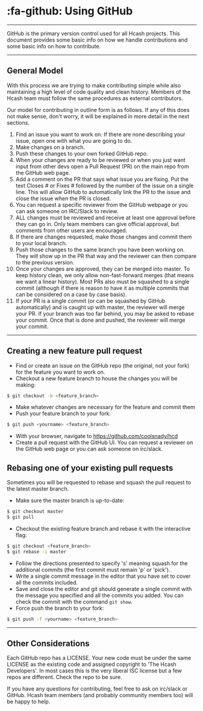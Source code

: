 # :fa-github: Using GitHub

---

GitHub is the primary version control used for all Hcash projects. This document provides some basic info on how we handle contributions and some basic info on how to contribute.

---

## General Model

With this process we are trying to make contributing simple while also maintaining a high level of code quality and clean history. Members of the Hcash team must follow the same procedures as external contributors.

Our model for contributing in outline form is as follows. If any of this does not make sense, don't worry, it will be explained in more detail in the next sections.

1. Find an issue you want to work on. If there are none describing your issue, open one with what you are going to do.
1. Make changes on a branch.
1. Push these changes to your own forked GitHub repo.
1. When your changes are ready to be reviewed or when you just want input from other devs open a Pull Request (PR) on the main repo from the GitHub web page.
1. Add a comment on the PR that says what issue you are fixing. Put the text Closes # or Fixes # followed by the number of the issue on a single line. This will allow GitHub to automatically link the PR to the issue and close the issue when the PR is closed.
1. You can request a specific reviewer from the GitHub webpage or you can ask someone on IRC/Slack to review.
1. ALL changes must be reviewed and receive at least one approval before they can go in. Only team members can give official approval, but comments from other users are encouraged.
1. If there are changes requested, make those changes and commit them to your local branch.
1. Push those changes to the same branch you have been working on. They will show up in the PR that way and the reviewer can then compare to the previous version.
1. Once your changes are approved, they can be merged into master. To keep history clean, we only allow non-fast-forward merges (that means we want a linear history). Most PRs also must be squashed to a single commit (although if there is reason to have it as multiple commits that can be considered on a case by case basis).
1. If your PR is a single commit (or can be squashed by GitHub automatically) and is caught up with master, the reviewer will merge your PR. If your branch was too far behind, you may be asked to rebase your commit. Once that is done and pushed, the reviewer will merge your commit.

---

## Creating a new feature pull request 
- Find or create an issue on the GitHub repo (the original, not your fork) for the feature you want to work on.
- Checkout a new feature branch to house the changes you will be making:

```bash
$ git checkout -b <feature_branch>
```
- Make whatever changes are necessary for the feature and commit them
- Push your feature branch to your fork:

```bash
$ git push <yourname> <feature_branch>
```
- With your browser, navigate to https://github.com/coolsnady/hcd
- Create a pull request with the GitHub UI. You can request a reviewer on the GitHub web page or you can ask someone on irc/slack.

## Rebasing one of your existing pull requests 

Sometimes you will be requested to rebase and squash the pull request to the latest master branch.

- Make sure the master branch is up-to-date:

```bash
$ git checkout master
$ git pull
```
- Checkout the existing feature branch and rebase it with the interactive flag:

```bash
$ git checkout <feature_branch>
$ git rebase -i master
```
- Follow the directions presented to specify 's' meaning squash for the additional commits (the first commit must remain 'p' or 'pick').
- Write a single commit message in the editor that you have set to cover all the commits included.
- Save and close the editor and git should generate a single commit with the message you specified and all the commits you added. You can check the commit with the command ```git show```.
- Force push the branch to your fork:

```bash
$ git push -f <yourname> <feature_branch>
```

---

## Other Considerations 

Each GitHub repo has a LICENSE. Your new code must be under the same LICENSE as the existing code and assigned copyright to 'The Hcash Developers'. In most cases this is the very liberal ISC license but a few repos are different. Check the repo to be sure.

If you have any questions for contributing, feel free to ask on irc/slack or GitHub. Hcash team members (and probably community members too) will be happy to help.
